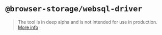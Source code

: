 # `@browser-storage/websql-driver`

>The tool is in deep alpha and is not intended for use in production.
>[More info](https://github.com/browser-storage/browser-storage)
